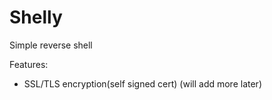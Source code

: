 # Shelly
Simple reverse shell

Features:
- SSL/TLS encryption(self signed cert)
(will add more later)
